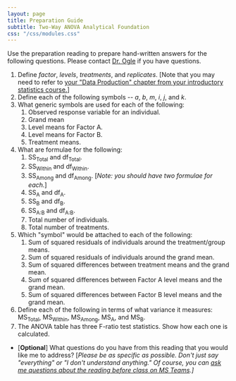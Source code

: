 ```yaml
---
layout: page
title: Preparation Guide
subtitle: Two-Way ANOVA Analytical Foundation
css: "/css/modules.css"
---
```


<div class="alert alert-warning">
Use the preparation reading to prepare hand-written answers for the following questions. Please contact <a href="https://teams.microsoft.com/l/channel/19%3aebdb6d98f8c748818228211aeea11139%40thread.tacv2/Class%2520Preparation%2520Reading%2520Questions?groupId=6aaae687-f6ed-4518-b9ed-3986bc9e6f4f&tenantId=b70d8bab-80b6-4766-b5da-fcfdabdf71c7)" target="_blank">Dr. Ogle</a> if you have questions.
</div>

1. Define *factor*, *levels*, *treatments*, and *replicates*. [Note that you may need to refer to [your "Data Production" chapter from your introductory statistics course.](http://derekogle.com/NCMTH107/modules/DataProduction.html)]
1. Define each of the following symbols -- *a*, *b*, *m*, *i*, *j*, and *k*.
1. What generic symbols are used for each of the following:
    1. Observed response variable for an individual.
    1. Grand mean
    1. Level means for Factor A.
    1. Level means for Factor B.
    1. Treatment means.
1. What are formulae for the following:
    1. SS<sub>Total</sub> and df<sub>Total</sub>.
    1. SS<sub>Within</sub> and df<sub>Within</sub>.
    1. SS<sub>Among</sub> and df<sub>Among</sub>. [*Note: you should have two formulae for each.*]
    1. SS<sub>A</sub> and df<sub>A</sub>.
    1. SS<sub>B</sub> and df<sub>B</sub>.
    1. SS<sub>A:B</sub> and df<sub>A:B</sub>.
    1. Total number of individuals.
    1. Total number of treatments.
1. Which "symbol" would be attached to each of the following:
    1. Sum of squared residuals of individuals around the treatment/group means.
    1. Sum of squared residuals of individuals around the grand mean.
    1. Sum of squared differences between treatment means and the grand mean.
    1. Sum of squared differences between Factor A level means and the grand mean.
    1. Sum of squared differences between Factor B level means and the grand mean.
1. Define each of the following in terms of what variance it measures: MS<sub>Total</sub>, MS<sub>Within</sub>, MS<sub>Among</sub>, MS<sub>A</sub>, and MS<sub>B</sub>.
1. The ANOVA table has three F-ratio test statistics. Show how each one is calculated.

<ul>
<li>[<b>Optional</b>] What questions do you have from this reading that you would like me to address? [<i>Please be as specific as possible. Don't just say "everything" or "I don't understand anything." Of course, you can <a href="https://teams.microsoft.com/l/channel/19%3aebdb6d98f8c748818228211aeea11139%40thread.tacv2/Class%2520Preparation%2520Reading%2520Questions?groupId=6aaae687-f6ed-4518-b9ed-3986bc9e6f4f&tenantId=b70d8bab-80b6-4766-b5da-fcfdabdf71c7" target="_blank">ask me questions about the reading before class on MS Teams</a>.]</i></li>
</ul>
